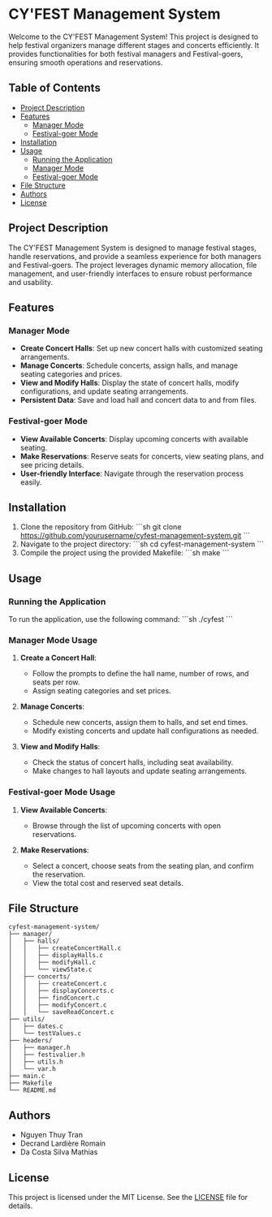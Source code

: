 
# CY'FEST Management System

Welcome to the CY'FEST Management System! This project is designed to help festival organizers manage different stages and concerts efficiently. It provides functionalities for both festival managers and Festival-goers, ensuring smooth operations and reservations.

## Table of Contents

- [Project Description](#project-description)
- [Features](#features)
  - [Manager Mode](#manager-mode)
  - [Festival-goer Mode](#Festival-goer-mode)
- [Installation](#installation)
- [Usage](#usage)
  - [Running the Application](#running-the-application)
  - [Manager Mode](#manager-mode-usage)
  - [Festival-goer Mode](#Festival-goer-mode-usage)
- [File Structure](#file-structure)
- [Authors](#authors)
- [License](#license)

## Project Description

The CY'FEST Management System is designed to manage festival stages, handle reservations, and provide a seamless experience for both managers and Festival-goers. The project leverages dynamic memory allocation, file management, and user-friendly interfaces to ensure robust performance and usability.

## Features

### Manager Mode

- **Create Concert Halls**: Set up new concert halls with customized seating arrangements.
- **Manage Concerts**: Schedule concerts, assign halls, and manage seating categories and prices.
- **View and Modify Halls**: Display the state of concert halls, modify configurations, and update seating arrangements.
- **Persistent Data**: Save and load hall and concert data to and from files.

### Festival-goer Mode

- **View Available Concerts**: Display upcoming concerts with available seating.
- **Make Reservations**: Reserve seats for concerts, view seating plans, and see pricing details.
- **User-friendly Interface**: Navigate through the reservation process easily.

## Installation

1. Clone the repository from GitHub:
   \`\`\`sh
   git clone https://github.com/yourusername/cyfest-management-system.git
   \`\`\`
2. Navigate to the project directory:
   \`\`\`sh
   cd cyfest-management-system
   \`\`\`
3. Compile the project using the provided Makefile:
   \`\`\`sh
   make
   \`\`\`

## Usage

### Running the Application

To run the application, use the following command:
\`\`\`sh
./cyfest
\`\`\`

### Manager Mode Usage

1. **Create a Concert Hall**:
   - Follow the prompts to define the hall name, number of rows, and seats per row.
   - Assign seating categories and set prices.

2. **Manage Concerts**:
   - Schedule new concerts, assign them to halls, and set end times.
   - Modify existing concerts and update hall configurations as needed.

3. **View and Modify Halls**:
   - Check the status of concert halls, including seat availability.
   - Make changes to hall layouts and update seating arrangements.

### Festival-goer Mode Usage

1. **View Available Concerts**:
   - Browse through the list of upcoming concerts with open reservations.

2. **Make Reservations**:
   - Select a concert, choose seats from the seating plan, and confirm the reservation.
   - View the total cost and reserved seat details.

## File Structure

```
cyfest-management-system/
├── manager/
│   ├── halls/
│   │   ├── createConcertHall.c
│   │   ├── displayHalls.c
│   │   ├── modifyHall.c
│   │   └── viewState.c
│   ├── concerts/
│   │   ├── createConcert.c
│   │   ├── displayConcerts.c
│   │   ├── findConcert.c
│   │   ├── modifyConcert.c
│   │   └── saveReadConcert.c
├── utils/
│   ├── dates.c
│   └── testValues.c
├── headers/
│   ├── manager.h
│   ├── festivalier.h
│   ├── utils.h
│   └── var.h
├── main.c
├── Makefile
└── README.md
```

## Authors

- Nguyen Thuy Tran
- Decrand Lardière Romain
- Da Costa Silva Mathias

## License

This project is licensed under the MIT License. See the [LICENSE](LICENSE) file for details.
